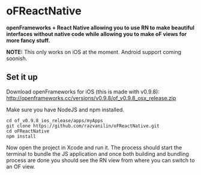 # oFReactNative
**openFrameworks + React Native allowing you to use RN to make beautiful interfaces without native code while allowing you to make oF views for more fancy stuff.**

**NOTE:** This only works on iOS at the moment. Android support coming soonish.

## Set it up

Download openFrameworks for iOS (this is made with v0.9.8): http://openframeworks.cc/versions/v0.9.8/of_v0.9.8_osx_release.zip

Make sure you have NodeJS and npm installed.

```
cd of_v0.9.8_ios_release/apps/myApps
git clone https://github.com/razvanilin/oFReactNative.git
cd oFReactNative
npm install
```

Now open the project in Xcode and run it. The process should start the terminal to bundle the JS application and once both building and bundling process are done you should see the RN view from where you can switch to an OF view.
